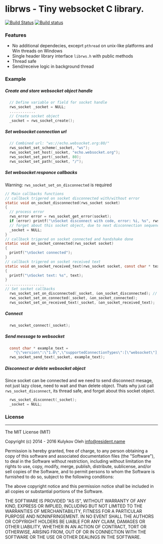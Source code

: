 # librws -  Tiny websocket C library. 

[![Build Status](https://travis-ci.org/OlehKulykov/librws.svg?branch=master)](https://travis-ci.org/OlehKulykov/librws) 
[![Build status](https://ci.appveyor.com/api/projects/status/9f8032rmlbrtaa9o?svg=true)](https://ci.appveyor.com/project/OlehKulykov/librws)


### Features
* No additional dependecies, exceprt ```pthread``` on unix-like platforms and Win threads on Windows
* Single header library interface ```librws.h``` with public methods
* Thread safe
* Send/receive logic in background thread


### Example
##### Create and store websocket object handle
```c
  // Define variable or field for socket handle
  rws_socket _socket = NULL;
  ............
  // Create socket object
  _socket = rws_socket_create();
```
##### Set websocket connection url
```c
  // Combined url: "ws://echo.websocket.org:80/"
  rws_socket_set_scheme(_socket, "ws");
  rws_socket_set_host(_socket, "echo.websocket.org");
  rws_socket_set_port(_socket, 80);
  rws_socket_set_path(_socket, "/");
```
##### Set websocket responce callbacks
Warning: ```rws_socket_set_on_disconnected``` is required
```c
// Main callbacks functions
// callback trigered on socket disconnected with/without error
static void on_socket_disconnected(rws_socket socket) 
{
  // process error
  rws_error error = rws_socket_get_error(socket);
  if (error) printf("\nSocket disconnect with code, error: %i, %s", rws_error_get_code(error), rws_error_get_description(error));
  // forget about this socket object, due to next disconnection sequence
  _socket = NULL;
}
// callback trigered on socket connected and handshake done
static void on_socket_connected(rws_socket socket)
{
  printf("\nSocket connected");
}
// callback trigered on socket received text
static void on_socket_received_text(rws_socket socket, const char * text, const unsigned int length)
{
  printf("\nSocket text: %s", text);
}
..................
// Set socket callbacks
  rws_socket_set_on_disconnected(_socket, &on_socket_disconnected); // required
  rws_socket_set_on_connected(_socket, &on_socket_connected);
  rws_socket_set_on_received_text(_socket, &on_socket_received_text);
```
##### Connect
```c
  rws_socket_connect(_socket);
```
##### Send message to websocket
```c
  const char * example_text =
    "{\"version\":\"1.0\",\"supportedConnectionTypes\":[\"websocket\"],\"minimumVersion\":\"1.0\",\"channel\":\"/meta/handshake\"}";
  rws_socket_send_text(_socket, example_text);
```
##### Disconnect or delete websocket object
Since socket can be connected and we need to send disconnect mesage, not just lazy close, need to wait and than delete object.
Thats why just call ```rws_socket_disconnect```, its thread safe, and forget about this socket object.
```c
  rws_socket_disconnect(_socket);
  _socket = NULL;
```


### License
---------

The MIT License (MIT)

Copyright (c) 2014 - 2016 Kulykov Oleh <info@resident.name>

Permission is hereby granted, free of charge, to any person obtaining a copy
of this software and associated documentation files (the "Software"), to deal
in the Software without restriction, including without limitation the rights
to use, copy, modify, merge, publish, distribute, sublicense, and/or sell
copies of the Software, and to permit persons to whom the Software is
furnished to do so, subject to the following conditions:

The above copyright notice and this permission notice shall be included in
all copies or substantial portions of the Software.

THE SOFTWARE IS PROVIDED "AS IS", WITHOUT WARRANTY OF ANY KIND, EXPRESS OR
IMPLIED, INCLUDING BUT NOT LIMITED TO THE WARRANTIES OF MERCHANTABILITY,
FITNESS FOR A PARTICULAR PURPOSE AND NONINFRINGEMENT. IN NO EVENT SHALL THE
AUTHORS OR COPYRIGHT HOLDERS BE LIABLE FOR ANY CLAIM, DAMAGES OR OTHER
LIABILITY, WHETHER IN AN ACTION OF CONTRACT, TORT OR OTHERWISE, ARISING FROM,
OUT OF OR IN CONNECTION WITH THE SOFTWARE OR THE USE OR OTHER DEALINGS IN
THE SOFTWARE.
